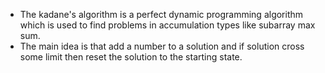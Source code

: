 * The kadane's algorithm is a perfect dynamic programming algorithm which is used to find problems in accumulation types like subarray max sum.
* The main idea is that add a number to a solution and if solution cross some limit then reset the solution to the starting state.